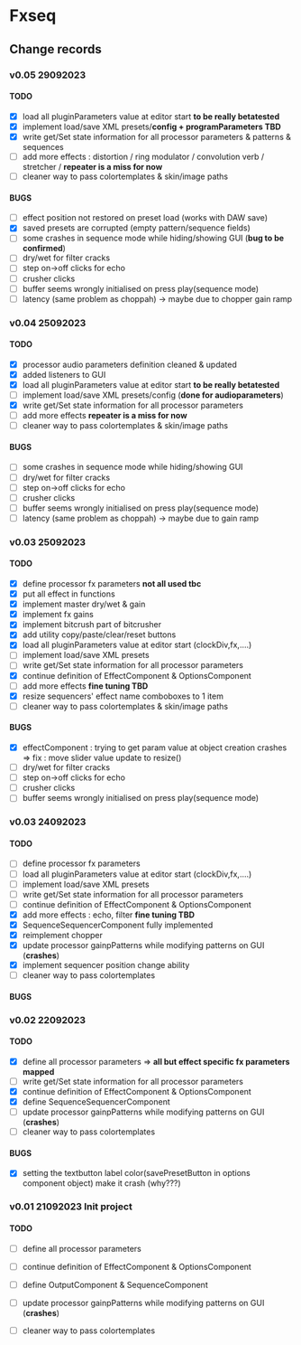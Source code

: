 # Fxseq

## Change records

### v0.05 29092023  
#### TODO
- [x] load all pluginParameters value at editor start **to be really betatested**
- [x] implement load/save XML presets/**config + programParameters TBD**
- [x] write get/Set state information for all processor parameters & patterns & sequences
- [ ] add more effects : distortion / ring modulator / convolution verb / stretcher /  **repeater is a miss for now**
- [ ] cleaner way to pass colortemplates & skin/image paths
#### BUGS
- [ ] effect position not restored on preset load (works with DAW save)
- [x] saved presets are corrupted (empty pattern/sequence fields)
- [ ] some crashes in sequence mode while hiding/showing GUI (**bug to be confirmed**)
- [ ] dry/wet for filter cracks
- [ ] step on->off clicks for echo
- [ ] crusher clicks 
- [ ] buffer seems wrongly initialised on press play(sequence mode)
- [ ] latency (same problem as choppah) -> maybe due to chopper gain ramp

### v0.04 25092023  
#### TODO
- [x] processor audio parameters definition cleaned & updated
- [x] added listeners to GUI
- [x] load all pluginParameters value at editor start **to be really betatested**
- [ ] implement load/save XML presets/config (**done for audioparameters**)
- [x] write get/Set state information for all processor parameters
- [ ] add more effects  **repeater is a miss for now**
- [ ] cleaner way to pass colortemplates & skin/image paths
#### BUGS
- [ ] some crashes in sequence mode while hiding/showing GUI
- [ ] dry/wet for filter cracks
- [ ] step on->off clicks for echo
- [ ] crusher clicks 
- [ ] buffer seems wrongly initialised on press play(sequence mode)
- [ ] latency (same problem as choppah) -> maybe due to gain ramp

### v0.03 25092023
#### TODO
- [x] define processor fx parameters **not all used tbc**
- [x] put all effect in functions 
- [x] implement master dry/wet & gain
- [x] implement fx gains
- [x] implement bitcrush part of bitcrusher
- [x] add utility copy/paste/clear/reset buttons  
- [x] load all pluginParameters value at editor start (clockDiv,fx,....)
- [ ] implement load/save XML presets
- [ ] write get/Set state information for all processor parameters
- [x] continue definition of EffectComponent & OptionsComponent
- [ ] add more effects  **fine tuning TBD**
- [x] resize sequencers' effect name comboboxes to 1 item
- [ ] cleaner way to pass colortemplates & skin/image paths
#### BUGS
- [x] effectComponent : trying to get param value at object creation crashes => fix : move slider value update to resize()
- [ ] dry/wet for filter cracks
- [ ] step on->off clicks for echo
- [ ] crusher clicks 
- [ ] buffer seems wrongly initialised on press play(sequence mode)

### v0.03 24092023
#### TODO
- [ ] define processor fx parameters
- [ ] load all pluginParameters value at editor start (clockDiv,fx,....)
- [ ] implement load/save XML presets
- [ ] write get/Set state information for all processor parameters
- [ ] continue definition of EffectComponent & OptionsComponent
- [x] add more effects : echo, filter **fine tuning TBD**
- [x] SequenceSequencerComponent fully implemented
- [x] reimplement chopper
- [x] update processor gainpPatterns while modifying patterns on GUI (**crashes**)
- [x] implement sequencer position change ability 
- [ ] cleaner way to pass colortemplates
#### BUGS

### v0.02 22092023
#### TODO
- [x] define all processor parameters => **all but effect specific fx parameters mapped**
- [ ] write get/Set state information for all processor parameters
- [x] continue definition of EffectComponent & OptionsComponent
- [x] define SequenceSequencerComponent 
- [ ] update processor gainpPatterns while modifying patterns on GUI (**crashes**)
- [ ] cleaner way to pass colortemplates
#### BUGS
- [x] setting the textbutton label color(savePresetButton in options component object) make it crash (why???)

### v0.01 21092023 Init project
#### TODO
- [ ] define all processor parameters
- [ ] continue definition of EffectComponent & OptionsComponent
- [ ] define OutputComponent & SequenceComponent
- [ ] update processor gainpPatterns while modifying patterns on GUI (**crashes**)
- [ ] cleaner way to pass colortemplates


